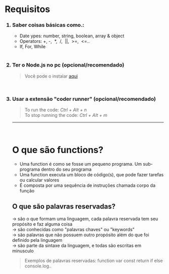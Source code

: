 # Requisitos

<ol>
<h3> <li>Saber coisas básicas como.:</li> </h3>

- Date ypes: number, string, boolean, array & object 
- Operators: +,&nbsp;-,&nbsp;  *,&nbsp;  /,&nbsp;  ||,&nbsp;  >=,&nbsp;  <=..
- If, For, While  

</br>


<h3> <li>Ter o Node.js no pc (opcional/recomendado) </li> </h3>

>Você pode o instalar <a href="https://nodejs.org/en/">aqui</a>

</br>

<h3> <li> Usar a extensão "coder runner" (opcional/recomendado) </li> </h3>

>To run the code: _Ctrl + Alt + n_ </br>
>To stop running the code: _Ctrl + Alt + m_


______________________________________________________________________ 

</br>

# O que são functions? 
- Uma function é como se fosse um pequeno programa. Um sub-programa dentro do seu programa
- Uma function executa um bloco de código(s), que pode fazer tarefas ou calcular valores
- É composta por uma sequência de instruções chamada corpo da função


## O que são palavras reservadas?

-> são o que formam uma linguagem, cada palavra reservada tem seu propósito e faz alguma coisa </br>
-> são conhecidas como "palavras chaves" ou "keywords" </br>
-> são palavras que não possuem outro propósito além do que foi definido pela linguagem</br>
-> são parte da sintaxe da linguagem, e todas são escritas em mínusculo </br>

>Exemplos de palavras reservadas: 
>function
>var 
>const
>return
>if
>else
>console.log..









 
